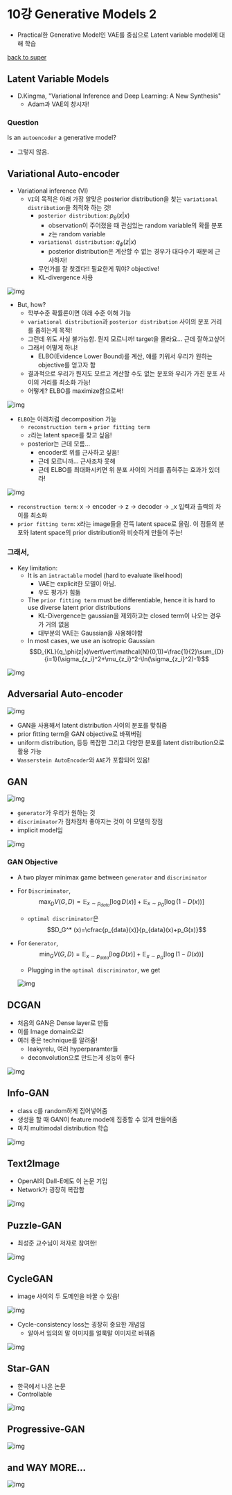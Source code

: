 # 10강 Generative Models 2

- Practical한 Generative Model인 VAE를 중심으로 Latent variable model에 대해 학습

[back to super](https://github.com/jinmang2/boostcamp_ai_tech_2/tree/main/u-stage/dl_basic)

## Latent Variable Models
- D.Kingma, "Variational Inference and Deep Learning: A New Synthesis"
  - Adam과 VAE의 창시자!

### Question
Is an `autoencoder` a generative model?
- 그렇지 않음.

## Variational Auto-encoder
- Variational inference (VI)
  - `VI`의 목적은 아래 가장 알맞은 posterior distribution을 찾는 `variational distribution`을 최적화 하는 것!
    - `posterior distribution`: $p_\theta(x|x)$
      - observation이 주어졌을 때 관심있는 random variable의 확률 분포
      - $z$는 random variable
    - `variational distribution`: $q_\phi(z|x)$
      - posterior distribution은 계산할 수 없는 경우가 대다수기 때문에 근사하자!
    - 무언가를 잘 찾겠다!! 필요한게 뭐야? objective!
    - KL-divergence 사용

![img](../../../assets/img/u-stage/dl_basic_10_01.PNG)

- But, how?
  - 학부수준 확률론이면 아래 수준 이해 가능
  - `variational distribution`과 `posterior distribution` 사이의 분포 거리를 좁히는게 목적!
  - 그런데 위도 사실 불가능함. 뭔지 모르니까! target을 몰라요... 근데 잘하고싶어
  - 그래서 어떻게 하냐!
    - ELBO(Evidence Lower Bound)를 계산, 얘를 키워서 우리가 원하는 objective를 얻고자 함
  - 결과적으로 우리가 뭔지도 모르고 계산할 수도 없는 분포와 우리가 가진 분포 사이의 거리를 최소화 가능!
  - 어떻게? ELBO를 maximize함으로써!

![img](../../../assets/img/u-stage/dl_basic_10_02.PNG)

- `ELBO`는 아래처럼 decomposition 가능
  - `reconstruction term` + `prior fitting term`
  - `z`라는 latent space를 찾고 싶음!
  - posterior는 근데 모름...
    - encoder로 위를 근사하고 싶음!
    - 근데 모르니까... 근사조차 못해
    - 근데 ELBO를 최대화시키면 위 분포 사이의 거리를 좁혀주는 효과가 있더라!

![img](../../../assets/img/u-stage/dl_basic_10_03.PNG)

- `reconstruction term`: x -> encoder -> z -> decoder -> _x 입력과 출력의 차이를 최소화
- `prior fitting term`: x라는 image들을 잔뜩 latent space로 올림. 이 점들의 분포와 latent space의 prior distribution와 비슷하게 만들어 주는!

### 그래서,
- Key limitation:
  - It is an `intractable` model (hard to evaluate likelihood)
    - VAE는 explicit한 모델이 아님.
    - 우도 평가가 힘듦
  - The `prior fitting term` must be differentiable, hence it is hard to use diverse latent prior distributions
    - KL-Divergence는 gaussian을 제외하고는 closed term이 나오는 경우가 거의 없음
    - 대부분의 VAE는 Gaussian을 사용해야함
  - In most cases, we use an isotropic Gaussian
    $$D_{KL}(q_\phi(z|x)\vert\vert\mathcal{N}(0,1))=\frac{1}{2}\sum_{D}{i=1}(\sigma_{z_i}^2+\mu_{z_i}^2-\ln(\sigma_{z_i}^2)-1)$$

![img](../../../assets/img/u-stage/dl_basic_10_04.PNG)

## Adversarial Auto-encoder

![img](../../../assets/img/u-stage/dl_basic_10_05.PNG)

- GAN을 사용해서 latent distribution 사이의 분포를 맞춰줌
- prior fitting term을 GAN objective로 바꿔버림
- uniform distribution, 등등 복잡한 그리고 다양한 분포를 latent distribution으로 활용 가능
- `Wasserstein AutoEncoder`와 `AAE`가 포함되어 있음!

## GAN

![img](../../../assets/img/u-stage/dl_basic_10_06.PNG)

- `generator`가 우리가 원하는 것
- `discriminator`가 점차점차 좋아지는 것이 이 모델의 장점
- implicit model임

![img](../../../assets/img/u-stage/dl_basic_10_07.PNG)

### GAN Objective
- A two player minimax game between `generator` and `discriminator`
- For `Discriminator`,
  $$\max_D V(G,D)=\mathbb{E}_{x\sim p_{data}}[\log D(x)] + \mathbb{E}_{x\sim p_G}[\log (1-D(x))]$$
  - `optimal discriminator`은
    $$D_G^* (x)=\cfrac{p_{data}(x)}{p_{data}(x)+p_G(x)}$$
- For `Generator`,
  $$\min_G V(G,D)=\mathbb{E}_{x\sim p_{data}}[\log D(x)]+ \mathbb{E}_{x\sim p_G}[\log (1-D(x))]$$
  - Plugging in the `optimal discriminator`, we get

  ![img](../../../assets/img/u-stage/dl_basic_10_08.PNG)

## DCGAN
- 처음의 GAN은 Dense layer로 만듦
- 이를 Image domain으로!
- 여러 좋은 technique를 알려줌!
  - leakyrelu, 여러 hyperparamter들
  - deconvolution으로 만드는게 성능이 좋다

![img](../../../assets/img/u-stage/dl_basic_10_09.PNG)

## Info-GAN
- class c를 random하게 집어넣어줌
- 생성을 할 때 GAN이 feature mode에 집중할 수 있게 만들어줌
- 마치 multimodal distribution 학습

![img](../../../assets/img/u-stage/dl_basic_10_10.PNG)

## Text2Image
- OpenAI의 Dall-E에도 이 논문 기입
- Network가 굉장히 복잡함

![img](../../../assets/img/u-stage/dl_basic_10_11.PNG)

## Puzzle-GAN
- 최성준 교수님이 저자로 참여한!

![img](../../../assets/img/u-stage/dl_basic_10_12.PNG)

## CycleGAN
- image 사이의 두 도메인을 바꿀 수 있음!

![img](../../../assets/img/u-stage/dl_basic_10_13.PNG)

- Cycle-consistency loss는 굉장히 중요한 개념임
  - 알아서 임의의 말 이미지를 얼룩말 이미지로 바꿔줌

![img](../../../assets/img/u-stage/dl_basic_10_14.PNG)

## Star-GAN
- 한국에서 나온 논문
- Controllable

![img](../../../assets/img/u-stage/dl_basic_10_15.PNG)

## Progressive-GAN

![img](../../../assets/img/u-stage/dl_basic_10_16.PNG)

## and WAY MORE...

![img](../../../assets/img/u-stage/dl_basic_10_17.PNG)
